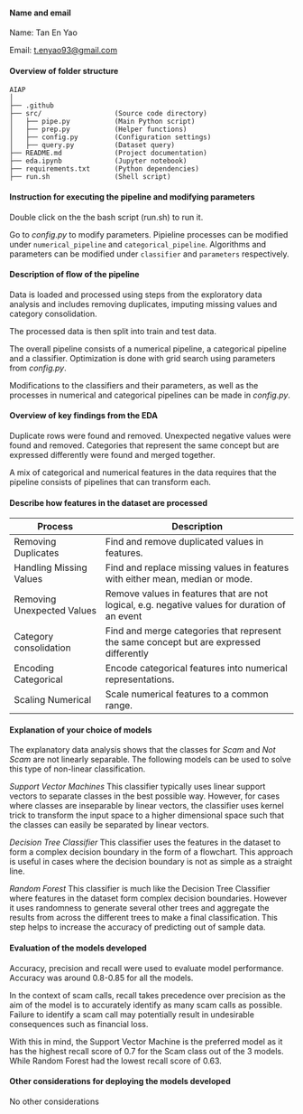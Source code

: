 #### Name and email
Name: Tan En Yao

Email: t.enyao93@gmail.com

#### Overview of folder structure
```
AIAP
│
├── .github
├── src/                  (Source code directory)
│   ├── pipe.py           (Main Python script)
│   ├── prep.py           (Helper functions)      
│   ├── config.py         (Configuration settings)
│   ├── query.py          (Dataset query)
├── README.md             (Project documentation)
├── eda.ipynb             (Jupyter notebook)
├── requirements.txt      (Python dependencies)
├── run.sh                (Shell script)
```

#### Instruction for executing the pipeline and modifying parameters
Double click on the the bash script (run.sh) to run it.

Go to *config.py* to modify parameters. Pipieline processes can be modified under `numerical_pipeline` and `categorical_pipeline`. Algorithms and parameters can be modified under `classifier` and `parameters` respectively.

#### Description of flow of the pipeline
Data is loaded and processed using steps from the exploratory data analysis and includes removing duplicates, imputing missing values and category consolidation.

The processed data is then split into train and test data.

The overall pipeline consists of a numerical pipeline, a categorical pipeline and a classifier. Optimization is done with grid search using parameters from *config.py*.

Modifications to the classifiers and their parameters, as well as the processes in numerical and categorical pipelines can be made in *config.py*.

#### Overview of key findings from the EDA 
Duplicate rows were found and removed. Unexpected negative values were found and removed. Categories that represent the same concept but are expressed differently were found and merged together.

A mix of categorical and numerical features in the data requires that the pipeline consists of pipelines that can transform each.

#### Describe how features in the dataset are processed

| Process                    | Description                                                                                       |
|----------------------------|---------------------------------------------------------------------------------------------------|
| Removing Duplicates        | Find and remove duplicated values in features.                                                    |
| Handling Missing Values    | Find and replace missing values in features with either mean, median or mode.                     |
| Removing Unexpected Values | Remove values in features that are not logical, e.g. negative values for duration of an event     |
| Category consolidation     | Find and merge categories that represent the same concept but are expressed differently           |
| Encoding Categorical       | Encode categorical features into numerical representations.                                       |
| Scaling Numerical          | Scale numerical features to a common range.                                                       |


#### Explanation of your choice of models 
The explanatory data analysis shows that the classes for *Scam* and *Not Scam* are not linearly separable. The following models can be used to solve this type of non-linear classification.

*Support Vector Machines*
This classifier typically uses linear support vectors to separate classes in the best possible way. However, for cases where classes are inseparable by linear vectors, the classifier uses kernel trick to transform the input space to a higher dimensional space such that the classes can easily be separated by linear vectors.

*Decision Tree Classifier*
This classifier uses the features in the dataset to form a complex decision boundary in the form of a flowchart. This approach is useful in cases where the decision boundary is not as simple as a straight line.

*Random Forest*
This classifier is much like the Decision Tree Classifier where features in the dataset form complex decision boundaries. However it uses randomness to generate several other trees and aggregate the results from across the different trees to make a final classification. This step helps to increase the accuracy of predicting out of sample data.

#### Evaluation of the models developed
Accuracy, precision and recall were used to evaluate model performance. Accuracy was around 0.8-0.85 for all the models.

In the context of scam calls, recall takes precedence over precision as the aim of the model is to accurately identify as many scam calls as possible. Failure to identify a scam call may potentially result in undesirable consequences such as financial loss.

With this in mind, the Support Vector Machine is the preferred model as it has the highest recall score of 0.7 for the Scam class out of the 3 models. While Random Forest had the lowest recall score of 0.63.

#### Other considerations for deploying the models developed
No other considerations
